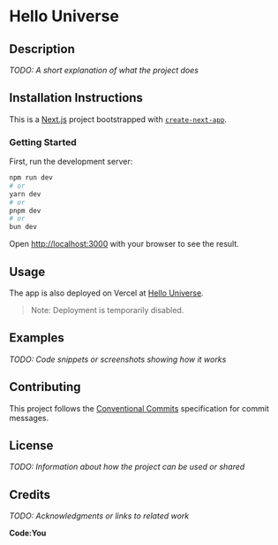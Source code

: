 # Hello Universe

## Description

_TODO: A short explanation of what the project does_

## Installation Instructions

This is a [Next.js](https://nextjs.org) project bootstrapped with [`create-next-app`](https://github.com/vercel/next.js/tree/canary/packages/create-next-app).

### Getting Started

First, run the development server:

```bash
npm run dev
# or
yarn dev
# or
pnpm dev
# or
bun dev
```

Open [http://localhost:3000](http://localhost:3000) with your browser to see the result.

## Usage

The app is also deployed on Vercel at [Hello Universe](https://hello-universe-ruddy.vercel.app/).

> Note: Deployment is temporarily disabled.

## Examples

_TODO: Code snippets or screenshots showing how it works_

## Contributing

This project follows the [Conventional Commits](https://www.conventionalcommits.org/) specification for commit messages.

## License

_TODO: Information about how the project can be used or shared_

## Credits

_TODO: Acknowledgments or links to related work_

**Code:You**
